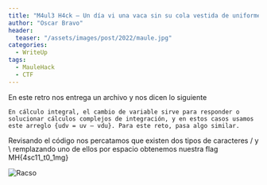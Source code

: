 ```yaml
---
title: "M4ul3 H4ck – Un día vi una vaca sin su cola vestida de uniforme"
author: "Oscar Bravo"
header: 
  teaser: "/assets/images/post/2022/maule.jpg"
categories:
  - WriteUp
tags:
  - MauleHack
  - CTF
---
```


En este retro nos entrega un archivo y nos dicen lo siguiente

	En cálculo integral, el cambio de variable sirve para responder o solucionar cálculos complejos de integración, y en estos casos usamos este arreglo {udv = uv – vdu}. Para este reto, pasa algo similar.

Revisando el código nos percatamos que existen dos tipos de caracteres / y \ remplazando uno de ellos por espacio obtenemos nuestra flag MH{4sc11_t0_1mg}


![Racso](https://www.hackthebox.com/badge/image/159593)